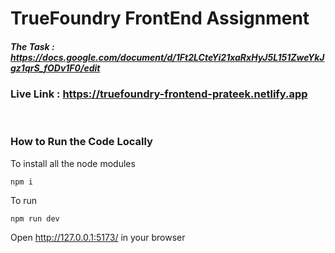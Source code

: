 # TrueFoundry FrontEnd Assignment

##### The Task : https://docs.google.com/document/d/1Ft2LCteYi21xaRxHyJ5L151ZweYkJgz1qrS_fODv1F0/edit

### Live Link : https://truefoundry-frontend-prateek.netlify.app

<br/>

### How to Run the Code Locally

To install all the node modules <br/>
```
npm i
```
To run <br/>
```
npm run dev
```


Open http://127.0.0.1:5173/ in your browser
